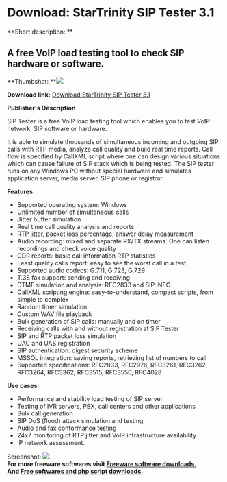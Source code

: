 # Download: StarTrinity SIP Tester 3.1

**Short description: **

## A free VoIP load testing tool to check SIP hardware or software.

  
**Thumbshot: **![](http://www.freewarefiles.com/screenshot/stsiptester_md.jpg)   
  
**Download link:** [Download StarTrinity SIP Tester 3.1](http://freesoftwares.boysofts.com/StarTrinity-SIP-Tester_program_89702.html)  
  

**Publisher's Description**  
  

SIP Tester is a free VoIP load testing tool which enables you to test VoIP
network, SIP software or hardware.

It is able to simulate thousands of simultaneous incoming and outgoing SIP
calls with RTP media, analyze call quality and build real time reports. Call
flow is specified by CallXML script where one can design various situations
which can cause failure of SIP stack which is being tested. The SIP tester
runs on any Windows PC without special hardware and simulates application
server, media server, SIP phone or registrar.

**Features:**

  * Supported operating system: Windows 
  * Unlimited number of simultaneous calls 
  * Jitter buffer simulation 
  * Real time call quality analysis and reports 
  * RTP jitter, packet loss percentage, answer delay measurement 
  * Audio recording: mixed and separate RX/TX streams. One can listen recordings and check voice quality 
  * CDR reports: basic call information RTP statistics 
  * Least quality calls report: easy to see the worst call in a test 
  * Supported audio codecs: G.711, G.723, G.729 
  * T.38 fax support: sending and receiving 
  * DTMF simulation and analysis: RFC2833 and SIP INFO 
  * CallXML scripting engine: easy-to-understand, compact scripts, from simple to complex 
  * Random timer simulation 
  * Custom WAV file playback 
  * Bulk generation of SIP calls: manually and on timer 
  * Receiving calls with and without registration at SIP Tester 
  * SIP and RTP packet loss simulation 
  * UAC and UAS registration 
  * SIP authentication: digest security scheme 
  * MSSQL integration: saving reports, retrieving list of numbers to call 
  * Supported specifications: RFC2833, RFC2976, RFC3261, RFC3262, RFC3264, RFC3362, RFC3515, RFC3550, RFC4028 

**Use cases:**

  * Performance and stability load testing of SIP server 
  * Testing of IVR servers, PBX, call centers and other applications 
  * Bulk call generation 
  * SIP DoS (flood) attack simulation and testing 
  * Audio and fax conformance testing 
  * 24x7 monitoring of RTP jitter and VoIP infrastructure availability 
  * IP network assessment. 

  
  
Screenshot: ![](http://www.freewarefiles.com/screenshot/stsiptester.jpg)  
**For more freeware softwares visit [Freeware software downloads.](http://freesoftwares.boysofts.com/)**   
**And [Free softwares and php script downloads.](http://www.boysofts.com/)**

